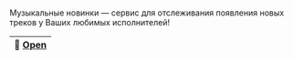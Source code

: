 <h1 align="center">
  <a href="https://sun9-23.userapi.com/impg/mm2Hi-DR9WbBR8HcdPIXajwJPqnk-PjoPoVqUg/ymfkRd8zGo0.jpg?size=2048x2048&quality=96&proxy=1&sign=3595e7efe7fa4f7fe03c9420dd6c1278&type=album" width="250" alt="newRelease logo"></a>
</h1>

Музыкальные новинки — сервис для отслеживания появления новых треков у Ваших любимых исполнителей!

| 🎸 [Open](https://vk.com/app7647010) |
|----------------------------------------------|
